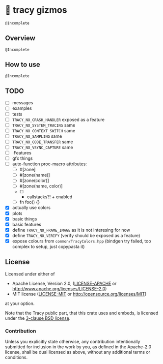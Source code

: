 # 🧰 tracy gizmos

`@Incomplete`

## Overview

`@Incomplete`

## How to use

`@Incomplete`

## TODO

- [ ] messages
- [ ] examples
- [ ] tests
- [ ] `TRACY_NO_CRASH_HANDLER`  exposed as a feature
- [ ] `TRACY_NO_SYSTEM_TRACING` same
- [ ] `TRACY_NO_CONTEXT_SWITCH` same
- [ ] `TRACY_NO_SAMPLING`       same
- [ ] `TRACY_NO_CODE_TRANSFER`  same
- [ ] `TRACY_NO_VSYNC_CAPTURE`  same
- [ ] :Features
- [ ] gfx things
- [ ] auto-function proc-macro attributes:
	- [ ] #[zone]
	- [ ] #[zone(name)]
	- [ ] #[zone(color)]
	- [ ] #[zone(name, color)]
	- [ ] + callstacks?! + enabled
	- [ ] fn foo() {}
- [x] actually use colors
- [x] plots
- [x] basic things
- [x] basic features
- [x] define `TRACY_NO_FRAME_IMAGE` as it is not interesing for now
- [x] define `TRACY_NO_VERIFY` (verify should be exposed as a feature)
- [x] expose colours from `common/TracyColors.hpp` (bindgen try
      failed, too complex to setup, just copypasta it)

## License

Licensed under either of

* Apache License, Version 2.0, ([LICENSE-APACHE](LICENSE-APACHE) or <http://www.apache.org/licenses/LICENSE-2.0>)
* MIT license ([LICENSE-MIT](LICENSE-MIT) or <http://opensource.org/licenses/MIT>)

at your option.

Note that the Tracy public part, that this crate uses and embeds, is
licensed under the [3-clause BSD license](sys/LICENSE-tracy).

### Contribution

Unless you explicitly state otherwise, any contribution intentionally submitted for inclusion in the work by you, as defined in the Apache-2.0 license, shall be dual licensed as above, without any additional terms or conditions.
